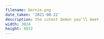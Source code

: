 ```yaml
---
filename: bernie.png
date_taken: '2021-08-22'
description: the cutest demon you'll meet
width: 3024
height: 4032
---
```

